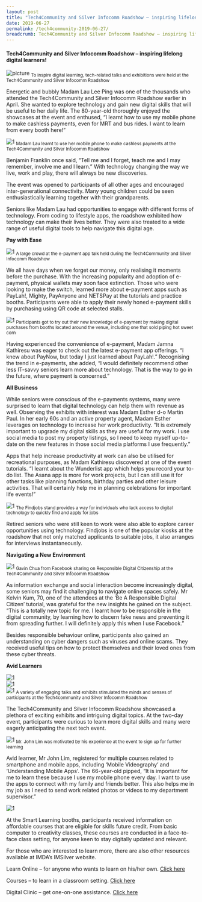 ```yaml
---
layout: post
title: "Tech4Community and Silver Infocomm Roadshow – inspiring lifelong digital learners!"
date: 2019-06-27
permalink: /tech4community-2019-06-27/
breadcrumb: Tech4Community and Silver Infocomm Roadshow – inspiring lifelong digital learners!
---
```


#### Tech4Community and Silver Infocomm Roadshow – inspiring lifelong digital learners!<br>

![picture](/images/be-informed/event-coverage-1.jpg)
<sub>To inspire digital learning, tech-related talks and exhibitions were held at the Tech4Community and Silver Infocomm Roadshow</sub>

Energetic and bubbly Madam Lau Lee Ping was one of the thousands who attended the Tech4Community and Silver Infocomm Roadshow earlier in April. She wanted to explore technology and gain new digital skills that will be useful to her daily life. The 80-year-old thoroughly enjoyed the showcases at the event and enthused, “I learnt how to use my mobile phone to make cashless payments, even for MRT and bus rides. I want to learn from every booth here!”

![1](/images/event-coverage/tech4community/tech4community-article-1.jpg)
<sub>Madam Lau learnt to use her mobile phone to make cashless payments at the Tech4Community and Silver Infocomm Roadshow</sub>

Benjamin Franklin once said, “Tell me and I forget, teach me and I may remember, involve me and I learn.” With technology changing the way we live, work and play, there will always be new discoveries. 

The event was opened to participants of all other ages and encouraged inter-generational connectivity. Many young children could be seen enthusiastically learning together with their grandparents. 

Seniors like Madam Lau had opportunities to engage with different forms of technology. From coding to lifestyle apps, the roadshow exhibited how technology can make their lives better. They were also treated to a wide range of useful digital tools to help navigate this digital age.

**Pay with Ease**

![1](/images/event-coverage/tech4community/tech4community-article-2.jpg)
<sub>A large crowd at the e-payment app talk held during the Tech4Community and Silver Infocomm Roadshow</sub>

We all have days when we forget our money, only realising it moments before the purchase. With the increasing popularity and adoption of e-payment, physical wallets may soon face extinction. Those who were looking to make the switch, learned more about e-payment apps such as PayLah!, Mighty, PayAnyone and NETSPay at the tutorials and practice booths. Participants were able to apply their newly honed e-payment skills by purchasing using QR code at selected stalls.

![1](/images/event-coverage/tech4community/tech4community-article-3.jpg)
<sub>Participants got to try out their new knowledge of e-payment by making digital purchases from booths located around the venue, including one that sold piping hot sweet corn</sub>

Having experienced the convenience of e-payment, Madam Jamna Kathiresu was eager to check out the latest e-payment app offerings. “I knew about PayNow, but today I just learned about PayLah!.” Recognising the trend in e-payments, she added, “I would definitely recommend other less IT-savvy seniors learn more about technology. That is the way to go in the future, where payment is concerned.”

**All Business**

While seniors were conscious of the e-payments systems, many were surprised to learn that digital technology can help them with revenue as well. Observing the exhibits with interest was Madam Esther d-o Martin Paul. In her early 60s and an active property agent, Madam Esther leverages on technology to increase her work productivity. “It is extremely important to upgrade my digital skills as they are useful for my work. I use social media to post my property listings, so I need to keep myself up-to-date on the new features in those social media platforms I use frequently.”

Apps that help increase productivity at work can also be utilised for recreational purposes, as Madam Kathiresu discovered at one of the event tutorials. “I learnt about the Wunderlist app which helps you record your to-do list. The Asana app is more for work projects, but I can still use it for other tasks like planning functions, birthday parties and other leisure activities. That will certainly help me in planning celebrations for important life events!” 

![1](/images/event-coverage/tech4community/tech4community-article-4.jpg)
<sub>The Findjobs stand provides a way for individuals who lack access to digital technology to quickly find and apply for jobs</sub>

Retired seniors who were still keen to work were also able to explore career opportunities using technology. Findjobs is one of the popular kiosks at the roadshow that not only matched applicants to suitable jobs, it also arranges for interviews instantaneously. 

**Navigating a New Environment**

![1](/images/event-coverage/tech4community/tech4community-article-5.jpg)
<sub>Gavin Chua from Facebook sharing on Responsible Digital Citizenship at the Tech4Community and Silver Infocomm Roadshow</sub>

As information exchange and social interaction become increasingly digital, some seniors may find it challenging to navigate online spaces safely. Mr Kelvin Kum, 70, one of the attendees at the ‘Be A Responsible Digital Citizen’ tutorial, was grateful for the new insights he gained on the subject. “This is a totally new topic for me. I learnt how to be responsible in the digital community, by learning how to discern fake news and preventing it from spreading further. I will definitely apply this when I use Facebook.”

Besides responsible behaviour online, participants also gained an understanding on cyber dangers such as viruses and online scams. They received useful tips on how to protect themselves and their loved ones from these cyber threats.

**Avid Learners**

![1](/images/event-coverage/tech4community/tech4community-article-6.jpg)<br>
![1](/images/event-coverage/tech4community/tech4community-article-7.jpg)<br>
![1](/images/event-coverage/tech4community/tech4community-article-8.jpg)
<sub>A variety of engaging talks and exhibits stimulated the minds and senses of participants at the Tech4community and Silver Infocomm Roadshow</sub>

The Tech4Community and Silver Infocomm Roadshow showcased a plethora of exciting exhibits and intriguing digital topics. At the two-day event, participants were curious to learn more digital skills and many were eagerly anticipating the next tech event.

![1](/images/event-coverage/tech4community/tech4community-article-9.jpg)
<sub>Mr. John Lim was motivated by his experience at the event to sign up for further learning</sub>

Avid learner, Mr John Lim, registered for multiple courses related to smartphone and mobile apps, including ‘Mobile Videography’ and ‘Understanding Mobile Apps’. The 66-year-old pipped, “It is important for me to learn these because I use my mobile phone every day. I want to use the apps to connect with my family and friends better. This also helps me in my job as I need to send work related photos or videos to my department supervisor.” 

![1](/images/event-coverage/tech4community/tech4community-article-10.jpg)

At the Smart Learning booths, participants received information on affordable courses that are eligible for skills future credit. From basic computer to creativity classes, these courses are conducted in a face-to-face class setting, for anyone keen to stay digitally updated and relevant.

For those who are interested to learn more, there are also other resources available at IMDA’s IMSilver website. 

Learn Online – for anyone who wants to learn on his/her own. [Click here](/learn-digital-skills/learn-online/overview/)<br>

Courses – to learn in a classroom setting. [Click here](/learn-digital-skills/attend-classes/overview/)<br>

Digital Clinic – get one-on-one assistance. [Click here](/get-one-on-one-assistance/digital-clinics/)<br>


